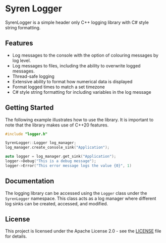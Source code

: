 # Syren Logger
SyrenLogger is a simple header only C++ logging library with C# style string formatting.

## Features
- Log messages to the console with the option of colouring messages by log level.
- Log messages to files, including the ability to overwrite logged messages.
- Thread-safe logging
- Extensive ability to format how numerical data is displayed
- Format logged times to match a set timezone
- C# style string formatting for including variables in the log message 

## Getting Started
The following example illustrates how to use the library. It is important to note that the library makes use of C++20 features.
```c++
#include "logger.h"

SyrenLogger::Logger log_manager;
log_manager.create_console_sink("Application");

auto logger = log_manager.get_sink("Application");
logger->Debug("This is a debug message");
logger->Error("This error message logs the value {0}", 1)
```

## Documentation
The logging library can be accessed using the ```Logger``` class under the ```SyrenLogger``` namespace. This class acts as a log manager where different log sinks can be created, accessed, and modified. 

## License
This project is licensed under the Apache License 2.0 - see the [LICENSE](LICENSE) file for details.
